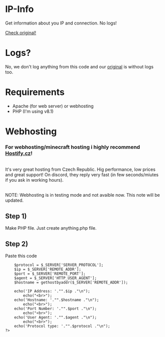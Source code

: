 # IP-Info
Get information about you IP and connection. No logs!


<a href="https://ip.kocicak.xyz/">Check original!</a>


# Logs?

<p>No, we don't log anything from this code and our <a href="https://ip.kocicak.xyz/">original</a> is without logs too.</p>

# Requirements

- Apache (for web server) or webhosting
- PHP (I'm using v8.1)

# Webhosting

<h3>For webhosting/minecraft hosting i highly recommend <a href="https://hostify.cz">Hostify.cz</a>!</h3>
<br>
<a>It's very great hosting from Czech Republic. Hig performance, low prices and great support! On discord, they reply very fast (in few seconds/miutes if you ask in working hours).</a>
<br>
<br>
<p>NOTE: Webhosting is in testing mode and not avaible now. This note will be updated.</p>


<h2>Step 1)</h2>
<p>Make PHP file. Just create anything.php file.</p>
<h2>Step 2)</h2>
<p>Paste this code</p>

```<?php
    $protocol = $_SERVER['SERVER_PROTOCOL'];
    $ip = $_SERVER['REMOTE_ADDR'];
    $port = $_SERVER['REMOTE_PORT'];
    $agent = $_SERVER['HTTP_USER_AGENT'];
    $hostname = gethostbyaddr($_SERVER['REMOTE_ADDR']);

    echo('IP Address: '."".$ip ."\n");
        echo("<br>");
    echo('Hostname: '."".$hostname ."\n");
        echo("<br>");
    echo('Port Number: '."".$port ."\n");
        echo("<br>");
    echo('User Agent: '."".$agent ."\n");
        echo("<br>");
    echo('Protocol type: '."".$protocol ."\n");
?>


